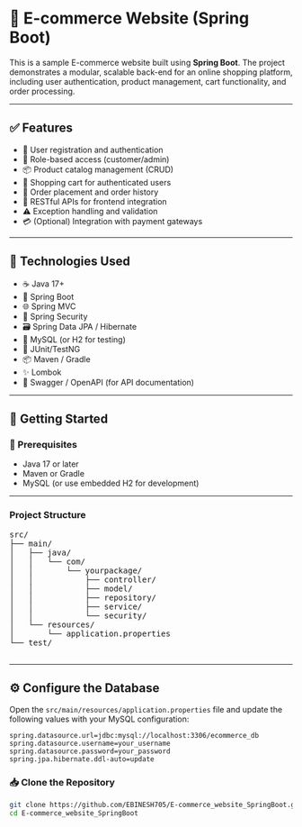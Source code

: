 # 🛒 E-commerce Website (Spring Boot)

This is a sample E-commerce website built using **Spring Boot**. The project demonstrates a modular, scalable back-end for an online shopping platform, including user authentication, product management, cart functionality, and order processing.

---

## ✅ Features

- 🔐 User registration and authentication 
- 👥 Role-based access (customer/admin)
- 📦 Product catalog management (CRUD)
- 🛒 Shopping cart for authenticated users
- 🧾 Order placement and order history
- 🔁 RESTful APIs for frontend integration  
- ⚠️ Exception handling and validation
- 💳 (Optional) Integration with payment gateways

---

## 🧰 Technologies Used

- ☕ Java 17+  
- 🌱 Spring Boot  
- 🌐 Spring MVC  
- 🔐 Spring Security  
- 🗃️ Spring Data JPA / Hibernate  
- 🐬 MySQL (or H2 for testing)  
- 🧪 JUnit/TestNG  
- 📦 Maven / Gradle  
- ✨ Lombok  
- 📘 Swagger / OpenAPI (for API documentation)

---

## 🚀 Getting Started

### 🔧 Prerequisites

- Java 17 or later
- Maven or Gradle
- MySQL (or use embedded H2 for development)

---
### Project Structure
<pre>src/
├── main/
│   ├── java/
│   │   └── com/
│   │       └── yourpackage/
│   │           ├── controller/
│   │           ├── model/
│   │           ├── repository/
│   │           ├── service/
│   │           └── security/
│   └── resources/
│       └── application.properties
└── test/
 </pre>

 ---

## ⚙️ Configure the Database

Open the `src/main/resources/application.properties` file and update the following values with your MySQL configuration:

```properties
spring.datasource.url=jdbc:mysql://localhost:3306/ecommerce_db
spring.datasource.username=your_username
spring.datasource.password=your_password
spring.jpa.hibernate.ddl-auto=update
```

### 📥 Clone the Repository

```bash
git clone https://github.com/EBINESH705/E-commerce_website_SpringBoot.git
cd E-commerce_website_SpringBoot
